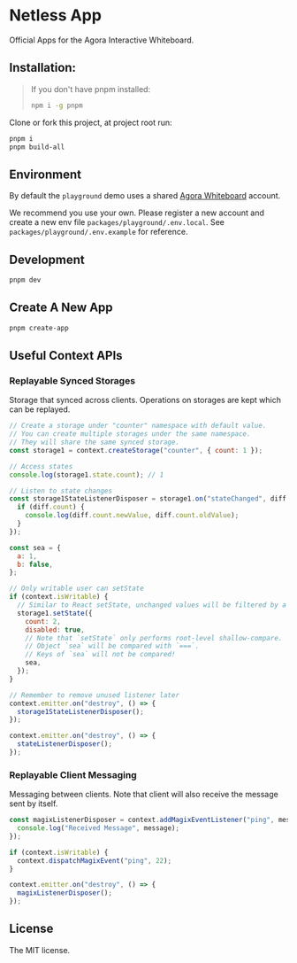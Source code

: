 # Netless App

Official Apps for the Agora Interactive Whiteboard.

## Installation:

> If you don't have pnpm installed:
>
> ```bash
> npm i -g pnpm
> ```

Clone or fork this project, at project root run:

```bash
pnpm i
pnpm build-all
```

## Environment

By default the `playground` demo uses a shared [Agora Whiteboard](https://www.agora.io/en/products/interactive-whiteboard/) account.

We recommend you use your own. Please register a new account and create a new env file `packages/playground/.env.local`. See `packages/playground/.env.example` for reference.

## Development

```bash
pnpm dev
```

## Create A New App

```bash
pnpm create-app
```

## Useful Context APIs

### Replayable Synced Storages

Storage that synced across clients. Operations on storages are kept which can be replayed.

```js
// Create a storage under "counter" namespace with default value.
// You can create multiple storages under the same namespace.
// They will share the same synced storage.
const storage1 = context.createStorage("counter", { count: 1 });

// Access states
console.log(storage1.state.count); // 1

// Listen to state changes
const storage1StateListenerDisposer = storage1.on("stateChanged", diff => {
  if (diff.count) {
    console.log(diff.count.newValue, diff.count.oldValue);
  }
});

const sea = {
  a: 1,
  b: false,
};

// Only writable user can setState
if (context.isWritable) {
  // Similar to React setState, unchanged values will be filtered by a root-level shallow-compare.
  storage1.setState({
    count: 2,
    disabled: true,
    // Note that `setState` only performs root-level shallow-compare.
    // Object `sea` will be compared with `===`.
    // Keys of `sea` will not be compared!
    sea,
  });
}

// Remember to remove unused listener later
context.emitter.on("destroy", () => {
  storage1StateListenerDisposer();
});

context.emitter.on("destroy", () => {
  stateListenerDisposer();
});
```

### Replayable Client Messaging

Messaging between clients. Note that client will also receive the message sent by itself.

```js
const magixListenerDisposer = context.addMagixEventListener("ping", message => {
  console.log("Received Message", message);
});

if (context.isWritable) {
  context.dispatchMagixEvent("ping", 22);
}

context.emitter.on("destroy", () => {
  magixListenerDisposer();
});
```

## License

The MIT license.
